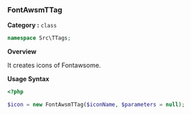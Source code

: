 <h3 class="display-4 mb-5">FontAwsmTTag</h3>


**Category :** `class`

```php
namespace Src\TTags;
```


**Overview**

It creates icons of Fontawsome. 

**Usage Syntax**

```php
<?php

$icon = new FontAwsmTTag($iconName, $parameters = null);


```
